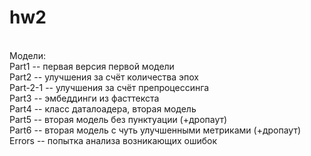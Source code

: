 # hw2
 <br>
Модели:<br>
Part1 -- первая версия первой модели<br>
Part2 -- улучшения за счёт количества эпох<br>
Part-2-1 -- улучшения за счёт препроцессинга<br>
Part3 -- эмбеддинги из фасттекста<br>
Part4 -- класс даталоадера, вторая модель <br>
Part5 -- вторая модель без пунктуации (+дропаут)<br>
Part6 -- вторая модель с чуть улучшенными метриками (+дропаут)<br>
Errors -- попытка анализа возникающих ошибок
